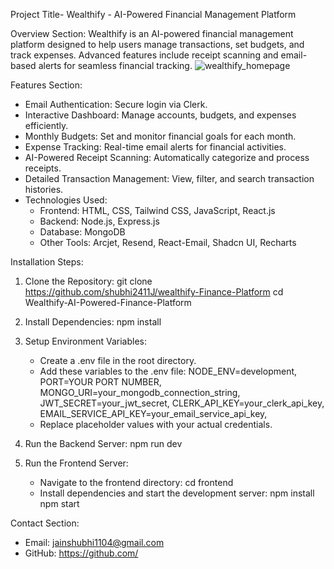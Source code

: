 Project Title- Wealthify - AI-Powered Financial Management Platform

Overview Section:
Wealthify is an AI-powered financial management platform designed to help users manage transactions, set budgets, and track expenses. 
Advanced features include receipt scanning and email-based alerts for seamless financial tracking.
![wealthify_homepage](https://github.com/user-attachments/assets/9219cc40-0260-47c5-a143-5fb2ab798f91)






Features Section:
- Email Authentication: Secure login via Clerk.
- Interactive Dashboard: Manage accounts, budgets, and expenses efficiently.
- Monthly Budgets: Set and monitor financial goals for each month.
- Expense Tracking: Real-time email alerts for financial activities.
- AI-Powered Receipt Scanning: Automatically categorize and process receipts.
- Detailed Transaction Management: View, filter, and search transaction histories.
- Technologies Used:
  - Frontend: HTML, CSS, Tailwind CSS, JavaScript, React.js
  - Backend: Node.js, Express.js
  - Database: MongoDB
  - Other Tools: Arcjet, Resend, React-Email, Shadcn UI, Recharts


Installation Steps:

1. Clone the Repository:
   git clone https://github.com/shubhi2411J/wealthify-Finance-Platform
   cd Wealthify-AI-Powered-Finance-Platform

2. Install Dependencies:
   npm install

3. Setup Environment Variables:
   - Create a .env file in the root directory.
   - Add these variables to the .env file:
     NODE_ENV=development,
     PORT=YOUR PORT NUMBER,
     MONGO_URI=your_mongodb_connection_string,
     JWT_SECRET=your_jwt_secret,
     CLERK_API_KEY=your_clerk_api_key,
     EMAIL_SERVICE_API_KEY=your_email_service_api_key,
   - Replace placeholder values with your actual credentials.

4. Run the Backend Server:
   npm run dev

5. Run the Frontend Server:
   - Navigate to the frontend directory:
     cd frontend
   - Install dependencies and start the development server:
     npm install
     npm start


Contact Section: 
- Email: jainshubhi1104@gmail.com
- GitHub: https://github.com/

